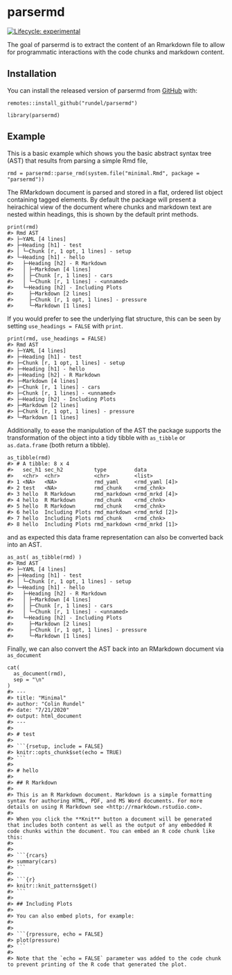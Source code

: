 
<!-- README.md is generated from README.Rmd. Please edit that file -->

parsermd
========

<!-- badges: start -->

[![Lifecycle:
experimental](https://img.shields.io/badge/lifecycle-experimental-orange.svg)](https://www.tidyverse.org/lifecycle/#experimental)
<!-- badges: end -->

The goal of parsermd is to extract the content of an Rmarkdown file to
allow for programmatic interactions with the code chunks and markdown
content.

Installation
------------

You can install the released version of parsermd from
[GitHub](https://github.com/rundel/parsermd) with:

    remotes::install_github("rundel/parsermd")

    library(parsermd)

Example
-------

This is a basic example which shows you the basic abstract syntax tree
(AST) that results from parsing a simple Rmd file,

    rmd = parsermd::parse_rmd(system.file("minimal.Rmd", package = "parsermd"))

The RMarkdown document is parsed and stored in a flat, ordered list
object containing tagged elements. By default the package will present a
heirachical view of the document where chunks and markdown text are
nested within headings, this is shown by the default print methods.

    print(rmd)
    #> Rmd AST
    #> ├─YAML [4 lines]
    #> ├─Heading [h1] - test
    #> │ └─Chunk [r, 1 opt, 1 lines] - setup
    #> └─Heading [h1] - hello
    #>   ├─Heading [h2] - R Markdown
    #>   │ ├─Markdown [4 lines]
    #>   │ ├─Chunk [r, 1 lines] - cars
    #>   │ └─Chunk [r, 1 lines] - <unnamed>
    #>   └─Heading [h2] - Including Plots
    #>     ├─Markdown [2 lines]
    #>     ├─Chunk [r, 1 opt, 1 lines] - pressure
    #>     └─Markdown [1 lines]

If you would prefer to see the underlying flat structure, this can be
seen by setting `use_headings = FALSE` with `print`.

    print(rmd, use_headings = FALSE)
    #> Rmd AST
    #> ├─YAML [4 lines]
    #> ├─Heading [h1] - test
    #> ├─Chunk [r, 1 opt, 1 lines] - setup
    #> ├─Heading [h1] - hello
    #> ├─Heading [h2] - R Markdown
    #> ├─Markdown [4 lines]
    #> ├─Chunk [r, 1 lines] - cars
    #> ├─Chunk [r, 1 lines] - <unnamed>
    #> ├─Heading [h2] - Including Plots
    #> ├─Markdown [2 lines]
    #> ├─Chunk [r, 1 opt, 1 lines] - pressure
    #> └─Markdown [1 lines]

Additionally, to ease the manipulation of the AST the package supports
the transformation of the object into a tidy tibble with `as_tibble` or
`as.data.frame` (both return a tibble).

    as_tibble(rmd)
    #> # A tibble: 8 x 4
    #>   sec_h1 sec_h2          type         data          
    #>   <chr>  <chr>           <chr>        <list>        
    #> 1 <NA>   <NA>            rmd_yaml     <rmd_yaml [4]>
    #> 2 test   <NA>            rmd_chunk    <rmd_chnk>    
    #> 3 hello  R Markdown      rmd_markdown <rmd_mrkd [4]>
    #> 4 hello  R Markdown      rmd_chunk    <rmd_chnk>    
    #> 5 hello  R Markdown      rmd_chunk    <rmd_chnk>    
    #> 6 hello  Including Plots rmd_markdown <rmd_mrkd [2]>
    #> 7 hello  Including Plots rmd_chunk    <rmd_chnk>    
    #> 8 hello  Including Plots rmd_markdown <rmd_mrkd [1]>

and as expected this data frame representation can also be converted
back into an AST.

    as_ast( as_tibble(rmd) )
    #> Rmd AST
    #> ├─YAML [4 lines]
    #> ├─Heading [h1] - test
    #> │ └─Chunk [r, 1 opt, 1 lines] - setup
    #> └─Heading [h1] - hello
    #>   ├─Heading [h2] - R Markdown
    #>   │ ├─Markdown [4 lines]
    #>   │ ├─Chunk [r, 1 lines] - cars
    #>   │ └─Chunk [r, 1 lines] - <unnamed>
    #>   └─Heading [h2] - Including Plots
    #>     ├─Markdown [2 lines]
    #>     ├─Chunk [r, 1 opt, 1 lines] - pressure
    #>     └─Markdown [1 lines]

Finally, we can also convert the AST back into an RMarkdown document via
`as_document`

    cat(
      as_document(rmd),
      sep = "\n"
    )
    #> ---
    #> title: "Minimal"
    #> author: "Colin Rundel"
    #> date: "7/21/2020"
    #> output: html_document
    #> ---
    #> 
    #> # test
    #> 
    #> ```{rsetup, include = FALSE}
    #> knitr::opts_chunk$set(echo = TRUE)
    #> ```
    #> 
    #> # hello
    #> 
    #> ## R Markdown
    #> 
    #> This is an R Markdown document. Markdown is a simple formatting syntax for authoring HTML, PDF, and MS Word documents. For more details on using R Markdown see <http://rmarkdown.rstudio.com>.
    #> 
    #> When you click the **Knit** button a document will be generated that includes both content as well as the output of any embedded R code chunks within the document. You can embed an R code chunk like this:
    #> 
    #> 
    #> ```{rcars}
    #> summary(cars)
    #> ```
    #> 
    #> ```{r}
    #> knitr::knit_patterns$get()
    #> ```
    #> 
    #> ## Including Plots
    #> 
    #> You can also embed plots, for example:
    #> 
    #> 
    #> ```{rpressure, echo = FALSE}
    #> plot(pressure)
    #> ```
    #> 
    #> Note that the `echo = FALSE` parameter was added to the code chunk to prevent printing of the R code that generated the plot.
